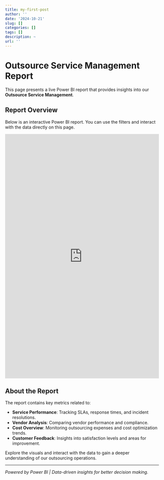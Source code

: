 ```yaml
---
title: my-first-post
author: ''
date: '2024-10-21'
slug: []
categories: []
tags: []
description: ~
url: ''
---
```


# Outsource Service Management Report

This page presents a live Power BI report that provides insights into our **Outsource Service Management**.

## Report Overview

Below is an interactive Power BI report. You can use the filters and interact with the data directly on this page.

<div style="width: 100%; height: 800px; position: relative;">
    <iframe 
        title="Outsource Service Management Report" 
        width="100%" 
        height="100%" 
        src="https://app.powerbi.com/view?r=eyJrIjoiMTYxODQ1MWItNTE4ZC00NjliLTk1ZjUtNzBkOGUzY2YwNzNmIiwidCI6IjUzYjkyMTJhLTAyMDEtNGZlMS04OTVkLTg1NWRjMjE2MDJjYyIsImMiOjEwfQ%3D%3D" 
        frameborder="0" 
        allowFullScreen="true">
    </iframe>
</div>

## About the Report

The report contains key metrics related to:

- **Service Performance**: Tracking SLAs, response times, and incident resolutions.
- **Vendor Analysis**: Comparing vendor performance and compliance.
- **Cost Overview**: Monitoring outsourcing expenses and cost optimization trends.
- **Customer Feedback**: Insights into satisfaction levels and areas for improvement.

Explore the visuals and interact with the data to gain a deeper understanding of our outsourcing operations.

---

*Powered by Power BI | Data-driven insights for better decision making.*


